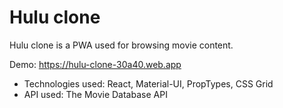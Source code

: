 # Hulu clone

Hulu clone is a PWA used for browsing movie content.

Demo: https://hulu-clone-30a40.web.app

- Technologies used: React, Material-UI, PropTypes, CSS Grid
- API used: The Movie Database API
